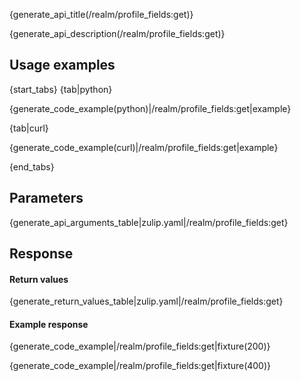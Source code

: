 {generate_api_title(/realm/profile_fields:get)}

{generate_api_description(/realm/profile_fields:get)}

## Usage examples

{start_tabs}
{tab|python}

{generate_code_example(python)|/realm/profile_fields:get|example}

{tab|curl}

{generate_code_example(curl)|/realm/profile_fields:get|example}

{end_tabs}

## Parameters

{generate_api_arguments_table|zulip.yaml|/realm/profile_fields:get}

## Response

#### Return values

{generate_return_values_table|zulip.yaml|/realm/profile_fields:get}


#### Example response

{generate_code_example|/realm/profile_fields:get|fixture(200)}

{generate_code_example|/realm/profile_fields:get|fixture(400)}
